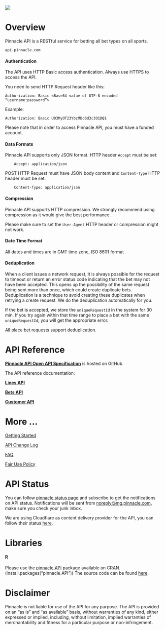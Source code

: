 <img _ngcontent-c2="" src="https://avatars2.githubusercontent.com/u/31601407?s=70&amp;u=f3c6e1cfc8a26665e4a4df6d8da4a7ee527aeceb&amp;v=4" style="background-color: transparent;"> 


# Overview

Pinnacle API is a RESTful service for betting all bet types on all sports. 
```
api.pinnacle.com
```

#### Authentication 


The API uses HTTP Basic access authentication. Always use HTTPS to access the API.

You need to send HTTP Request header like this:
```
Authorization: Basic <Base64 value of UTF-8 encoded “username:password”> 
```

Example:

```
Authorization: Basic U03MyOT23YbzMDc6d3c3O1DQ1 
```


Please note that in order to access Pinnacle API, you must have a funded account.

#### Data Formats 

Pinnacle API supports only JSON format.
HTTP header `Accept` must be set:
```
    Accept: application/json
```
POST HTTP Request must have JSON body content and `Content-Type` HTTP header must be set:

```
    Content-Type: application/json
```

#### Compression 

Pinnacle API supports HTTP compression. We strongly recommend using compression as it would give the best performance.

Please make sure to set the `User-Agent` HTTP header or compression might not work.

#### Date Time Format 

All dates and times are in GMT time zone, ISO 8601 format

#### Deduplication

When a client issues a network request, it is always possible for the request to timeout or return an error status code indicating that the bet may not have been accepted. This opens up the possibility of the same request being sent more than once, which could create duplicate bets. Deduplication is a technique to avoid creating these duplicates when retrying a create request. We do the deduplication automatically for you.  

If the bet is accepted, we store the `uniqueRequestId` in the system for 30 min. If you try again within that time range to place a bet with the same `uniqueRequestId`, you will get the appropriate error.

All place bet requests support deduplication.


# API Reference

**[Pinnacle API Open API Specification](https://github.com/pinnacleapi/OpenAPI-Specification)** is hosted on GitHub.

The API reference documentation:

**[Lines API](https://pinnacleapi.github.io/linesapi)**

**[Bets API](https://pinnacleapi.github.io/betsapi)**

**[Customer API](https://pinnacleapi.github.io/customerapi)**




# More ...

[Getting Started](GettingStarted.md)

[API Change Log](APIChangelog.md) 

[FAQ](FAQ.md)

[Fair Use Policy](FairUsePolicy.md)

# API Status
You can follow [pinnacle status page](https://status.pinnacle.com/) and subscribe to get the notifications on API status. Notifications will be sent from noreply@mg.pinnacle.com, make sure you check your junk inbox.

We are using Cloudflare as content delivery provider for the API, you can follow their status [here](https://www.cloudflarestatus.com/).

# Libraries 
#### R
Please use the [pinnacle.API](https://cran.r-project.org/web/packages/pinnacle.API/index.html) package available on CRAN.  (install.packages(“pinnacle.API”))
The source code can be found [here](https://github.com/marcoblume/pinnacle.API).

# Disclaimer

 Pinnacle is not liable for use of the API for any purpose. The API is provided on an “as is” and “as available” basis, without warranties of any kind, either expressed or implied, including, without limitation, implied warranties of merchantability and fitness for a particular purpose or non-infringement.

 
